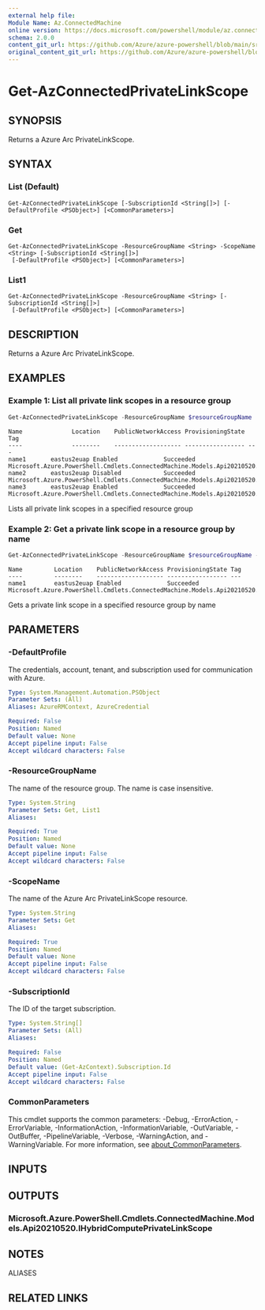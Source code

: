 ```yaml
---
external help file: 
Module Name: Az.ConnectedMachine
online version: https://docs.microsoft.com/powershell/module/az.connectedmachine/get-azconnectedprivatelinkscope
schema: 2.0.0
content_git_url: https://github.com/Azure/azure-powershell/blob/main/src/ConnectedMachine/help/Get-AzConnectedPrivateLinkScope.md
original_content_git_url: https://github.com/Azure/azure-powershell/blob/main/src/ConnectedMachine/help/Get-AzConnectedPrivateLinkScope.md
---
```


# Get-AzConnectedPrivateLinkScope

## SYNOPSIS
Returns a Azure Arc PrivateLinkScope.

## SYNTAX

### List (Default)
```
Get-AzConnectedPrivateLinkScope [-SubscriptionId <String[]>] [-DefaultProfile <PSObject>] [<CommonParameters>]
```

### Get
```
Get-AzConnectedPrivateLinkScope -ResourceGroupName <String> -ScopeName <String> [-SubscriptionId <String[]>]
 [-DefaultProfile <PSObject>] [<CommonParameters>]
```

### List1
```
Get-AzConnectedPrivateLinkScope -ResourceGroupName <String> [-SubscriptionId <String[]>]
 [-DefaultProfile <PSObject>] [<CommonParameters>]
```

## DESCRIPTION
Returns a Azure Arc PrivateLinkScope.

## EXAMPLES

### Example 1: List all private link scopes in a resource group
```powershell
Get-AzConnectedPrivateLinkScope -ResourceGroupName $resourceGroupName
```

```output
Name              Location    PublicNetworkAccess ProvisioningState Tag
----              --------    ------------------- ----------------- ---
name1 		eastus2euap Enabled             Succeeded 	  Microsoft.Azure.PowerShell.Cmdlets.ConnectedMachine.Models.Api20210520.PrivateLinkScopesResourceTags
name2		eastus2euap Disabled            Succeeded         Microsoft.Azure.PowerShell.Cmdlets.ConnectedMachine.Models.Api20210520.PrivateLinkScopesResourceTags
name3		eastus2euap Enabled             Succeeded         Microsoft.Azure.PowerShell.Cmdlets.ConnectedMachine.Models.Api20210520.PrivateLinkScopesResourceTags
```

Lists all private link scopes in a specified resource group

### Example 2: Get a private link scope in a resource group by name
```powershell
Get-AzConnectedPrivateLinkScope -ResourceGroupName $resourceGroupName -ScopeName $scopeName
```

```output
Name         Location    PublicNetworkAccess ProvisioningState Tag
----         --------    ------------------- ----------------- ---
name1	     eastus2euap Enabled             Succeeded         Microsoft.Azure.PowerShell.Cmdlets.ConnectedMachine.Models.Api20210520.PrivateLinkScopesRes…
```

Gets a private link scope in a specified resource group by name

## PARAMETERS

### -DefaultProfile
The credentials, account, tenant, and subscription used for communication with Azure.

```yaml
Type: System.Management.Automation.PSObject
Parameter Sets: (All)
Aliases: AzureRMContext, AzureCredential

Required: False
Position: Named
Default value: None
Accept pipeline input: False
Accept wildcard characters: False
```

### -ResourceGroupName
The name of the resource group.
The name is case insensitive.

```yaml
Type: System.String
Parameter Sets: Get, List1
Aliases:

Required: True
Position: Named
Default value: None
Accept pipeline input: False
Accept wildcard characters: False
```

### -ScopeName
The name of the Azure Arc PrivateLinkScope resource.

```yaml
Type: System.String
Parameter Sets: Get
Aliases:

Required: True
Position: Named
Default value: None
Accept pipeline input: False
Accept wildcard characters: False
```

### -SubscriptionId
The ID of the target subscription.

```yaml
Type: System.String[]
Parameter Sets: (All)
Aliases:

Required: False
Position: Named
Default value: (Get-AzContext).Subscription.Id
Accept pipeline input: False
Accept wildcard characters: False
```

### CommonParameters
This cmdlet supports the common parameters: -Debug, -ErrorAction, -ErrorVariable, -InformationAction, -InformationVariable, -OutVariable, -OutBuffer, -PipelineVariable, -Verbose, -WarningAction, and -WarningVariable. For more information, see [about_CommonParameters](http://go.microsoft.com/fwlink/?LinkID=113216).

## INPUTS

## OUTPUTS

### Microsoft.Azure.PowerShell.Cmdlets.ConnectedMachine.Models.Api20210520.IHybridComputePrivateLinkScope

## NOTES

ALIASES

## RELATED LINKS

